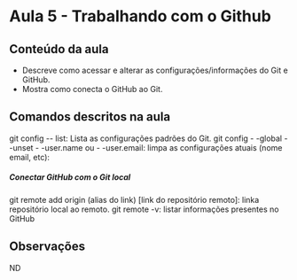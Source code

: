 

# Aula 5 -  Trabalhando com o Github



## Conteúdo da aula
- Descreve como acessar e alterar as configurações/informações do Git e GitHub.
- Mostra como conecta o GitHub ao Git.

## Comandos descritos na aula

git config -- list: Lista as configurações padrões do Git.
git config  - -global - -unset - -user.name ou - -user.email: limpa as configurações atuais (nome email, etc): 

##### Conectar GitHub com o Git local
git remote add origin (alias do link) [link do repositório remoto]: linka repositório local ao remoto.
git remote -v:  listar informações presentes no GitHub

## Observações

ND
